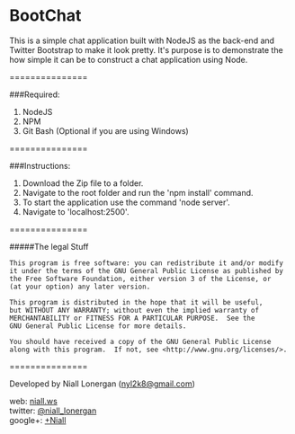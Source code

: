 BootChat
===============

This is a simple chat application built with NodeJS as the back-end and Twitter Bootstrap to make it look pretty. It's purpose is to demonstrate the how simple it can be to construct a chat application using Node.

===============

###Required:

1. NodeJS
2. NPM
3. Git Bash (Optional if you are using Windows)

===============

###Instructions:

1. Download the Zip file to a folder.
2. Navigate to the root folder and run the 'npm install' command.
3. To start the application use the command 'node server'.
4. Navigate to 'localhost:2500'.


===============

#####The legal Stuff

    This program is free software: you can redistribute it and/or modify
    it under the terms of the GNU General Public License as published by
    the Free Software Foundation, either version 3 of the License, or
    (at your option) any later version.

    This program is distributed in the hope that it will be useful,
    but WITHOUT ANY WARRANTY; without even the implied warranty of
    MERCHANTABILITY or FITNESS FOR A PARTICULAR PURPOSE.  See the
    GNU General Public License for more details.

    You should have received a copy of the GNU General Public License
    along with this program.  If not, see <http://www.gnu.org/licenses/>.

===============

Developed by Niall Lonergan (nyl2k8@gmail.com)

web:     [niall.ws](http://www.niall.ws) <br />
twitter: [@niall_lonergan](https://twitter.com/niall_lonergan) <br />
google+: [+Niall](https://plus.google.com/u/0/117475392576267866541/posts) <br />
